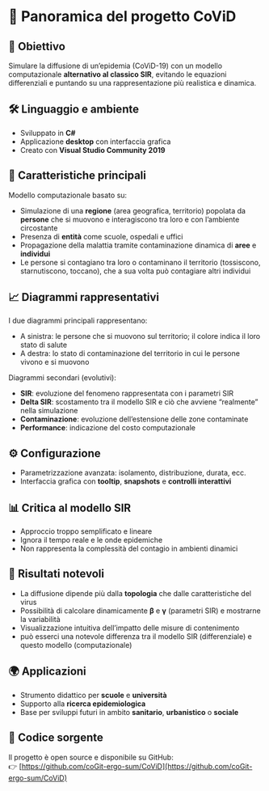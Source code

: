 # 🧠 Panoramica del progetto CoViD

## 🔬 Obiettivo  
Simulare la diffusione di un’epidemia (CoViD-19) con un modello computazionale **alternativo al classico SIR**, evitando le equazioni differenziali e puntando su una rappresentazione più realistica e dinamica.

## 🛠️ Linguaggio e ambiente  
- Sviluppato in **C#**  
- Applicazione **desktop** con interfaccia grafica  
- Creato con **Visual Studio Community 2019**

## 📌 Caratteristiche principali  
Modello computazionale basato su:
- Simulazione di una **regione** (area geografica, territorio) popolata da **persone** che si muovono e interagiscono tra loro e con l’ambiente circostante  
- Presenza di **entità** come scuole, ospedali e uffici  
- Propagazione della malattia tramite contaminazione dinamica di **aree** e **individui**  
- Le persone si contagiano tra loro o contaminano il territorio (tossiscono, starnutiscono, toccano), che a sua volta può contagiare altri individui

## 📈 Diagrammi rappresentativi  
I due diagrammi principali rappresentano:
- A sinistra: le persone che si muovono sul territorio; il colore indica il loro stato di salute  
- A destra: lo stato di contaminazione del territorio in cui le persone vivono e si muovono

Diagrammi secondari (evolutivi):
- **SIR**: evoluzione del fenomeno rappresentata con i parametri SIR  
- **Delta SIR**: scostamento tra il modello SIR e ciò che avviene “realmente” nella simulazione  
- **Contaminazione**: evoluzione dell’estensione delle zone contaminate  
- **Performance**: indicazione del costo computazionale

## ⚙️ Configurazione  
- Parametrizzazione avanzata: isolamento, distribuzione, durata, ecc.  
- Interfaccia grafica con **tooltip**, **snapshots** e **controlli interattivi**

## 📊 Critica al modello SIR  
- Approccio troppo semplificato e lineare  
- Ignora il tempo reale e le onde epidemiche  
- Non rappresenta la complessità del contagio in ambienti dinamici

## 📜 Risultati notevoli  
- La diffusione dipende più dalla **topologia** che dalle caratteristiche del virus  
- Possibilità di calcolare dinamicamente **β** e **γ** (parametri SIR) e mostrarne la variabilità  
- Visualizzazione intuitiva dell’impatto delle misure di contenimento
- può esserci una notevole differenza tra il modello SIR (differenziale) e questo modello (computazionale)

## 🌍 Applicazioni  
- Strumento didattico per **scuole** e **università**  
- Supporto alla **ricerca epidemiologica**  
- Base per sviluppi futuri in ambito **sanitario**, **urbanistico** o **sociale**

## 📂 Codice sorgente  
Il progetto è open source e disponibile su GitHub:  
👉 [https://github.com/coGit-ergo-sum/CoViD](https://github.com/coGit-ergo-sum/CoViD)
